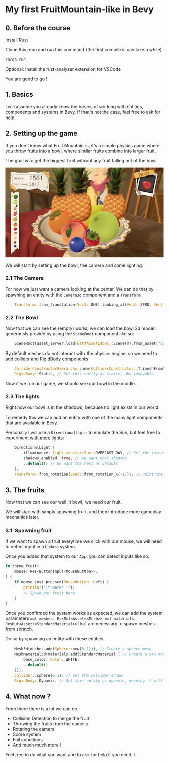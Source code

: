 # My first FruitMountain-like in Bevy

## 0. Before the course

[Install Rust](https://www.rust-lang.org/tools/install)

Clone this repo and run this command (the first compile is can take a while)
```
cargo run
```

Optional: Install the rust-analyzer extension for VSCode

You are good to go !

## 1. Basics

I will assume you already know the basics of working with entities, components and systems in Bevy.
If that's not the case, feel free to ask for help.

## 2. Setting up the game

If you don't know what Fruit Mountain is, it's a simple physics game where you throw fruits into a bowl, where similar fruits combine into larger fruit.

The goal is to get the biggest fruit without any fruit falling out of the bowl

![Fruit](images/fruit.png "Fruit")

We will start by setting up the bowl, the camera and some lighting.

### 2.1 The Camera

For now we just want a camera looking at the center.
We can do that by spawning an entity with the `Camera3d` component and a `Transform`
```rust
    Transform::from_translation(Vec3::ONE).looking_at(Vec3::ZERO, Vec3::Y), // Position the camera at (1, 1, 1) looking at (0, 0, 0)
```

### 2.2 The Bowl

Now that we can see the (empty) world, we can load the bowl 3d model I generously provide by using the `SceneRoot` component like so:
```rust
    SceneRoot(asset_server.load(GltfAssetLabel::Scene(0).from_asset("bowl/bowl.glb"))), //Don't forget to add asset_server: Res<AssetServer> to your system parameters
```

By default meshes do not interact with the physics engine, so we need to add collider and RigidBody components

```rust
    ColliderConstructorHierarchy::new(ColliderConstructor::TrimeshFromMesh), // Create a collider that follows the triangle of the mesh
    RigidBody::Static, // Set this entity as static, aka immovable
```

Now if we run our game, we should see our bowl in the middle.

### 2.3 The lights

Right now our bowl is in the shadows, because no light exists in our world.

To remedy this we can add an entity with one of the many light components that are available in Bevy.

Personally I will use a `DirectionalLight` to emulate the Sun, but feel free to experiment [with more lights](https://bevyengine.org/examples/3d-rendering/lighting/):

```rust
    DirectionalLight {
        illuminance: light_consts::lux::OVERCAST_DAY, // Set the intensity
        shadows_enabled: true, // We want cool shadows
        ..default() // We want the rest as default
    },
    Transform::from_rotation(Quat::from_rotation_x(-1.)), // Point the sun down
```

## 3. The fruits

Now that we can see our well lit bowl, we need our fruit.

We will start with simply spawning fruit, and then introduce more gameplay mechanics later.

### 3.1. Spawning fruit

If we want to spawn a fruit everytime we click with our mouse, we will need to detect input in a `Update` system.

Once you added that system to our `App`, you can detect inputs like so:

```rust
fn throw_fruit(
    mouse: Res<ButtonInput<MouseButton>>,
) {
    if mouse.just_pressed(MouseButton::Left) {
        println!("It works !");
        // Spawn our fruit here
    }
}
```

Once you confirmed the system works as expected, we can add the system parameters `mut meshes: ResMut<Assets<Mesh>>`, `mut materials: ResMut<Assets<StandardMaterial>>` that are necessary to spawn meshes from scratch.

Do so by spawning an entity with these entities

```rust
    Mesh3d(meshes.add(Sphere::new(0.1))), // Create a sphere mesh
    MeshMaterial3d(materials.add(StandardMaterial { // Create a new material to color the sphere
        base_color: Color::WHITE,
        ..default()
    })),
    Collider::sphere(0.1), // Set the collider shape
    RigidBody::Dynamic, // Set this entity as dynamic, meaning it will be able to move around on it's own
```

## 4. What now ?

From there there is a lot we can do.

- Collision Detection to merge the fruit
- Throwing the fruits from the camera
- Rotating the camera
- Score system
- Fail conditions
- And much much more !

Feel free to do what you want and to ask for help if you need it.

